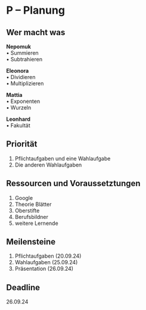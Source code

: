 # P – Planung

## Wer macht was

**Nepomuk**  
• Summieren  
• Subtrahieren  

**Eleonora**  
• Dividieren  
• Multiplizieren  

**Mattia**  
• Exponenten  
• Wurzeln  

**Leonhard**  
• Fakultät  


## Priorität
1. Pflichtaufgaben und eine Wahlaufgabe
2. Die anderen Wahlaufgaben

## Ressourcen und Voraussetztungen
1. Google
2. Theorie Blätter
3. Oberstifte
4. Berufsbildner
5. weitere Lernende

## Meilensteine
1. Pflichtaufgaben (20.09.24)
2. Wahlaufgaben (25.09.24)
3. Präsentation (26.09.24)

## Deadline
26.09.24

